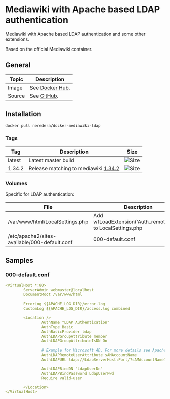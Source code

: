 # Mediawiki with Apache based LDAP authentication

Mediawiki with Apache based LDAP authentication and some other extensions.

Based on the official Mediawiki container.

## General

| Topic  | Description                                                             |
|--------|-------------------------------------------------------------------------|
| Image  | See [Docker Hub](https://hub.docker.com/repository/docker/neredera/mediawiki-ldap). |
| Source | See [GitHub](https://github.com/neredera/docker-mediawiki-ldap).      |

## Installation

```sh
docker pull neredera/docker-mediawiki-ldap
```

### Tags

| Tag    | Description                                                                                                   | Size                                                                                                                             |
|--------|---------------------------------------------------------------------------------------------------------------|------------------------------------------------------------------------------------------------------------------------------|
| latest | Latest master build                                                                                           | ![Size](https://shields.beevelop.com/docker/image/image-size/neredera/mediawiki-ldap/latest.svg?style=flat-square) |
| 1.34.2 | Release matching to mediawiki [1.34.2](https://github.com/neredera/docker-mediawiki-ldap/releases/tag/1.34.2) | ![Size](https://shields.beevelop.com/docker/image/image-size/neredera/mediawiki-ldap/1.34.2.svg?style=flat-square) |

### Volumes

Specific for LDAP authentication:

| File                                          | Description                                                         |
|-----------------------------------------------|---------------------------------------------------------------------|
| /var/www/html/LocalSettings.php               | Add wfLoadExtension('Auth_remoteuser'); to LocalSettings.php        |
| /etc/apache2/sites-available/000-default.conf | 000-default.conf |

## Samples

### 000-default.conf

```yaml
<VirtualHost *:80>
        ServerAdmin webmaster@localhost
        DocumentRoot /var/www/html

        ErrorLog ${APACHE_LOG_DIR}/error.log
        CustomLog ${APACHE_LOG_DIR}/access.log combined

        <Location />
                AuthName "LDAP Authentication"
                AuthType Basic
                AuthBasicProvider ldap
                AuthLDAPGroupAttribute member
                AuthLDAPGroupAttributeIsDN On

                # Example for Microsoft AD. For more details see Apache authnz_ldap documentation.
                AuthLDAPRemoteUserAttribute sAMAccountName
                AuthLDAPURL ldap://LdapServerHost:Port/?sAMAccountName?sub

                AuthLDAPBindDN "LdapUserDn"
                AuthLDAPBindPassword LdapUserPwd
                Require valid-user

        </Location>
</VirtualHost>
```
